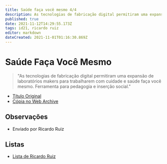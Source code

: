 ```yaml
---
title: Saúde faça você mesmo 4/4
description: As tecnologias de fabricação digital permitiram uma expansão de laboratórios makers para trabalharem com cuidade e saúde faça você mesmo. Ferramenta para pedagogia e inserção social
published: true
date: 2021-11-12T14:29:55.173Z
tags: id21, ricardo ruiz
editor: markdown
dateCreated: 2021-11-01T01:16:30.869Z
---
```


# Saúde Faça Você Mesmo
> "As tecnologias de fabricação digital permitiram uma expansão de laboratórios makers para trabalharem com cuidade e saúde faça você mesmo. Ferramenta para pedagogia e inserção social."

 - [Título Original](https://docs.google.com/presentation/d/10LScvDAXbdzqghJKsZYoFUgnO-sQAA3u/edit#slide=id.p1)
 - [Cópia no Web Archive](https://web.archive.org/web/20210928003308/https://docs.google.com/presentation/d/10LScvDAXbdzqghJKsZYoFUgnO-sQAA3u/edit)

## Observações

- Enviado por Ricardo Ruiz

## Listas

- [Lista de Ricardo Ruiz](/listas/ricardo-ruiz)